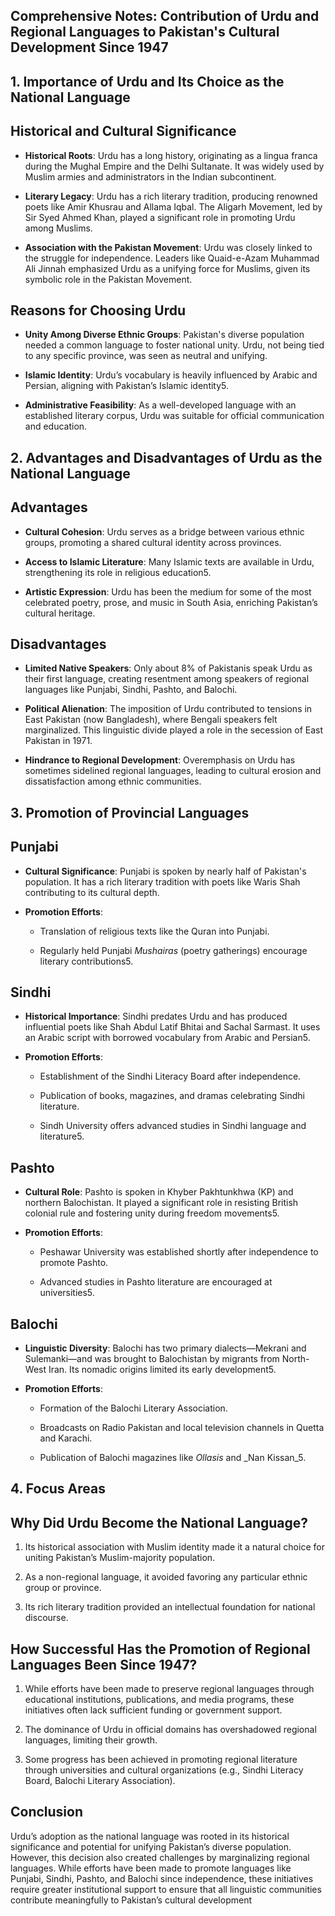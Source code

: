 ## Comprehensive Notes: Contribution of Urdu and Regional Languages to Pakistan's Cultural Development Since 1947

## **1. Importance of Urdu and Its Choice as the National Language**

## **Historical and Cultural Significance**

- **Historical Roots**: Urdu has a long history, originating as a lingua franca during the Mughal Empire and the Delhi Sultanate. It was widely used by Muslim armies and administrators in the Indian subcontinent.
    
- **Literary Legacy**: Urdu has a rich literary tradition, producing renowned poets like Amir Khusrau and Allama Iqbal. The Aligarh Movement, led by Sir Syed Ahmed Khan, played a significant role in promoting Urdu among Muslims.
    
- **Association with the Pakistan Movement**: Urdu was closely linked to the struggle for independence. Leaders like Quaid-e-Azam Muhammad Ali Jinnah emphasized Urdu as a unifying force for Muslims, given its symbolic role in the Pakistan Movement.
    

## **Reasons for Choosing Urdu**

- **Unity Among Diverse Ethnic Groups**: Pakistan's diverse population needed a common language to foster national unity. Urdu, not being tied to any specific province, was seen as neutral and unifying.
    
- **Islamic Identity**: Urdu’s vocabulary is heavily influenced by Arabic and Persian, aligning with Pakistan’s Islamic identity5.
    
- **Administrative Feasibility**: As a well-developed language with an established literary corpus, Urdu was suitable for official communication and education.

## **2. Advantages and Disadvantages of Urdu as the National Language**

## **Advantages**

- **Cultural Cohesion**: Urdu serves as a bridge between various ethnic groups, promoting a shared cultural identity across provinces.
    
- **Access to Islamic Literature**: Many Islamic texts are available in Urdu, strengthening its role in religious education5.
    
- **Artistic Expression**: Urdu has been the medium for some of the most celebrated poetry, prose, and music in South Asia, enriching Pakistan’s cultural heritage.
    

## **Disadvantages**

- **Limited Native Speakers**: Only about 8% of Pakistanis speak Urdu as their first language, creating resentment among speakers of regional languages like Punjabi, Sindhi, Pashto, and Balochi.
    
- **Political Alienation**: The imposition of Urdu contributed to tensions in East Pakistan (now Bangladesh), where Bengali speakers felt marginalized. This linguistic divide played a role in the secession of East Pakistan in 1971.
- **Hindrance to Regional Development**: Overemphasis on Urdu has sometimes sidelined regional languages, leading to cultural erosion and dissatisfaction among ethnic communities.
    

## **3. Promotion of Provincial Languages**

## **Punjabi**

- **Cultural Significance**: Punjabi is spoken by nearly half of Pakistan's population. It has a rich literary tradition with poets like Waris Shah contributing to its cultural depth.
    
- **Promotion Efforts**:
    
    - Translation of religious texts like the Quran into Punjabi.
        
    - Regularly held Punjabi _Mushairas_ (poetry gatherings) encourage literary contributions5.
        

## **Sindhi**

- **Historical Importance**: Sindhi predates Urdu and has produced influential poets like Shah Abdul Latif Bhitai and Sachal Sarmast. It uses an Arabic script with borrowed vocabulary from Arabic and Persian5.
    
- **Promotion Efforts**:
    
    - Establishment of the Sindhi Literacy Board after independence.
        
    - Publication of books, magazines, and dramas celebrating Sindhi literature.
        
    - Sindh University offers advanced studies in Sindhi language and literature5.
        

## **Pashto**

- **Cultural Role**: Pashto is spoken in Khyber Pakhtunkhwa (KP) and northern Balochistan. It played a significant role in resisting British colonial rule and fostering unity during freedom movements5.
    
- **Promotion Efforts**:
    
    - Peshawar University was established shortly after independence to promote Pashto.
        
    - Advanced studies in Pashto literature are encouraged at universities5.
        

## **Balochi**

- **Linguistic Diversity**: Balochi has two primary dialects—Mekrani and Sulemanki—and was brought to Balochistan by migrants from North-West Iran. Its nomadic origins limited its early development5.
    
- **Promotion Efforts**:
    
    - Formation of the Balochi Literary Association.
        
    - Broadcasts on Radio Pakistan and local television channels in Quetta and Karachi.
        
    - Publication of Balochi magazines like _Ollasis_ and _Nan Kissan_5.
        

## **4. Focus Areas**

## **Why Did Urdu Become the National Language?**

1. Its historical association with Muslim identity made it a natural choice for uniting Pakistan’s Muslim-majority population.
    
2. As a non-regional language, it avoided favoring any particular ethnic group or province.
    
3. Its rich literary tradition provided an intellectual foundation for national discourse.
    

## **How Successful Has the Promotion of Regional Languages Been Since 1947?**

1. While efforts have been made to preserve regional languages through educational institutions, publications, and media programs, these initiatives often lack sufficient funding or government support.
    
2. The dominance of Urdu in official domains has overshadowed regional languages, limiting their growth.
    
3. Some progress has been achieved in promoting regional literature through universities and cultural organizations (e.g., Sindhi Literacy Board, Balochi Literary Association).
    

## Conclusion

Urdu’s adoption as the national language was rooted in its historical significance and potential for unifying Pakistan’s diverse population. However, this decision also created challenges by marginalizing regional languages. While efforts have been made to promote languages like Punjabi, Sindhi, Pashto, and Balochi since independence, these initiatives require greater institutional support to ensure that all linguistic communities contribute meaningfully to Pakistan’s cultural development